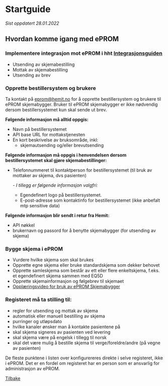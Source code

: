 # Startguide

*Sist oppdatert 28.01.2022*

## Hvordan komme igang med ePROM

### Implementere integrasjon mot ePROM i hht [Integrasjonsguiden](Integrasjonsguide)
-	Utsending av skjemabestilling
-	Mottak av skjemabestilling
-	Utsending av brev

### Opprette bestillersystem og brukere

Ta kontakt på <eprom@hemit.no> for å opprette bestillersystem og brukere til ePROM skjemabygger. Bruker til ePROM skjemabygger er ikke nødvendig dersom bestillersystemet kun skal sende ut brev.

__Følgende informasjon må alltid oppgis:__
- Navn på bestillersystemet
- API base URL for mottakstjenesten
- En kort beskrivelse av bruksområde, inkl: 
  - skjemautsending og/eller brevutsending 

__Følgende informasjon må oppgis i henvendelsen dersom bestillersystemet skal gjøre skjemabestillinger:__
- Telefonnummeret til kontaktperson for bestillersystemet (til bruk av mottaker av skjema, dvs pasienten)

  _- I tillegg er følgende informasjon valgfri:_ 
  -  Egendefinert logo på bestillersystemet. 
  -  E-post-adresse som kontaktinfo for bestillersystemet (ikke anbefalt mtp sensitive data)

__Følgende informasjon blir sendt i retur fra Hemit:__
- API nøkkel
- brukernavn og passord for å benytte skjemabygger (for utsending av skjema)


### Bygge skjema i ePROM
- Vurdere hvilke skjema som skal brukes
-	Opprette egne skjema eller bruke standardskjema som dekker behovet
-	Opprette samleskjema som består av ett eller flere enkeltskjema, f.eks. et egendefinert skjema sammen med EQ5D
-	Opprette skjemainformasjon og følgebrev til skjemaet
- [Opplæringsvideo for bruk av ePROM Skjemabygger](https://youtu.be/3vMOpnLnQ80)


### Registeret må ta stilling til:
- regler for utsending og mottak av skjema
- automatisk eller manuell bestilling av skjema
- purringer og utløpsdato
- hvilke kanaler ønsker man å kontakte pasientene på
- skal skjema signeres av pasienten ved levering
- skal skjema være på engelsk i tillegg til norsk
- skal det være mulig å bestille skjema til verge/foreldre/andre (på vegne av pasienten)

De fleste punktene i listen over konfigurereres direkte i selve registeret, ikke i ePROM. Det er en fordel om registeret har en person som er ansvarlig for administrasjon av ePROM.

[Tilbake](./)
